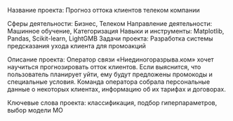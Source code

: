 Название проекта:
Прогноз оттока клиентов телеком компании

Сферы деятельности: Бизнес, Телеком
Направление деятельности: Машинное обучение, Категоризация
Навыки и инструменты: Matplotlib, Pandas, Scikit-learn, LightGMB
Задачи проекта: Разработка системы предсказания ухода клиента для промоакций

Описание проекта: Оператор связи «Ниединогоразрыва.ком» хочет научиться прогнозировать отток клиентов. Если выяснится, что пользователь планирует уйти, ему будут предложены промокоды и специальные условия. Команда оператора собрала персональные данные о некоторых клиентах, информацию об их тарифах и договорах.

Ключевые слова проекта: классификация, подбор гиперпараметров, выбор модели МО